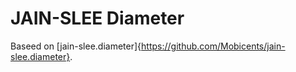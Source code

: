 # JAIN-SLEE Diameter

Baseed on [jain-slee.diameter]{https://github.com/Mobicents/jain-slee.diameter}.